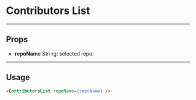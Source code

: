 # Contributors List

----
## Props

* **repoName**             String: selected repo.

----
## Usage

```html
<ContributorsList repoName={repoName} />
```
